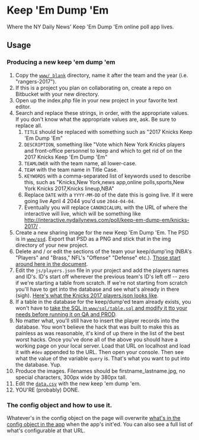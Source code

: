 # Keep 'Em Dump 'Em
Where the NY Daily News' Keep 'Em Dump 'Em online poll app lives.

## Usage

### Producing a new keep 'em dump 'em

1. Copy the [`www/_blank`](/nydailynews/keep-em-dump-em/tree/master/www/_blank) directory, name it after the team and the year (i.e. "rangers-2017").
2. If this is a project you plan on collaborating on, create a repo on Bitbucket with your new directory.
3. Open up the index.php file in your new project in your favorite text editor.
4. Search and replace these strings, in order, with the appropriate values. If you don't know what the appropriate values are, ask. Be sure to replace all.
    1. `TITLE` should be replaced with something such as "2017 Knicks Keep 'Em Dump 'Em"
    2. `DESCRIPTION`, something like "Vote which New York Knicks players and front-office personnel to keep and which to get rid of on the 2017 Knicks Keep 'Em Dump 'Em"
    3. `TEAMLOWER` with the team name, all lower-case.
    4. `TEAM` with the team name in Title Case.
    5. `KEYWORDS` with a comma-separated list of keywords used to describe this, such as "Knicks,New York,news app,online polls,sports,New York Knicks 2017,Knicks lineup,NBA"
    6. Replace `DATE` with a `YYYY-MM-DD` of the date this is going live. If it were going live April 4 2044 you'd use `2044-04-04`.
    7. Eventually you will replace `CANONICALURL` with the URL of where the interactive will live, which will be something like http://interactive.nydailynews.com/poll/keep-em-dump-em/knicks-2017/ .
5. Create a new sharing image for the new Keep 'Em Dump 'Em. The PSD is in [`www/psd`](/nydailynews/keep-em-dump-em/tree/master/www/psd). Export that PSD as a PNG and stick that in the img directory of your new project.
6. Delete and / or edit the sections of the team your keep/dump'ing (NBA's "Players" and "Brass," NFL's "Offense" "Defense" etc.). [Those start around here in the document](/nydailynews/keep-em-dump-em/blob/master/www/_blank/index.php#L267).
7. Edit the `js/players.json` file in your project and add the players names and ID's. ID's start off wherever the previous team's ID's left off -- zero if we're starting a table from scratch. If we're not starting from scratch you'll have to get into the database and see what's already in there (sigh). [Here's what the Knicks 2017 players.json looks like](http://interactive.nydailynews.com/poll/keep-em-dump-em/knicks-2017/js/players.json).
8. If a table in the database for the keep/dump'ed team already exists, you won't have to [take the SQL in `www/sql/table.sql` and modify it tto your needs before running it on QA and PROD](/nydailynews/keep-em-dump-em/blob/master/www/sql/table.sql).
9. No matter what, you'll still have to insert the player records into the database. You won't believe the hack that was built to make this as painless as was reasonable, it's kind of up there in the list of the best worst hacks. Once you've done all of the above you should have a working page on your local server. Load that URL on localhost and load it with `#dev` appended to the URL. Then open your console. Then see what the value of the variable `query` is. That's what you want to put into the database. Yup.
10. Produce the images. Filenames should be firstname_lastname.jpg, no special characters, 300px wide by 380px tall.
11. Edit the [`data.csv`](/nydailynews/keep-em-dump-em/blob/master/www/data.csv) with the new keep 'em dump 'em.
12. YOU'RE (probably) DONE.


### The config object and how to use it.

Whatever's in the config object on the page will overwrite [what's in the config object in the app](/nydailynews/keep-em-dump-em/blob/master/www/js/app-keepem.js#L2) when the app's init'ed. You can also see a full list of what's configurable at that URL.
